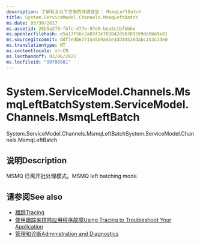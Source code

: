 ```yaml
---
description: 了解有关以下方面的详细信息： MsmqLeftBatch
title: System.ServiceModel.Channels.MsmqLeftBatch
ms.date: 03/30/2017
ms.assetid: 28b5a2f0-fbfc-477e-97d9-bea2c1bfbbbe
ms.openlocfilehash: e5a17f56c2a03f2e703842d56389599de8b69e81
ms.sourcegitcommit: ddf7edb67715a5b9a45e3dd44536dabc153c1de0
ms.translationtype: MT
ms.contentlocale: zh-CN
ms.lasthandoff: 02/06/2021
ms.locfileid: "99780981"
---
```

# <a name="systemservicemodelchannelsmsmqleftbatch"></a><span data-ttu-id="9f1c1-103">System.ServiceModel.Channels.MsmqLeftBatch</span><span class="sxs-lookup"><span data-stu-id="9f1c1-103">System.ServiceModel.Channels.MsmqLeftBatch</span></span>

<span data-ttu-id="9f1c1-104">System.ServiceModel.Channels.MsmqLeftBatch</span><span class="sxs-lookup"><span data-stu-id="9f1c1-104">System.ServiceModel.Channels.MsmqLeftBatch</span></span>  
  
## <a name="description"></a><span data-ttu-id="9f1c1-105">说明</span><span class="sxs-lookup"><span data-stu-id="9f1c1-105">Description</span></span>  

 <span data-ttu-id="9f1c1-106">MSMQ 已离开批处理模式。</span><span class="sxs-lookup"><span data-stu-id="9f1c1-106">MSMQ left batching mode.</span></span>  
  
## <a name="see-also"></a><span data-ttu-id="9f1c1-107">请参阅</span><span class="sxs-lookup"><span data-stu-id="9f1c1-107">See also</span></span>

- [<span data-ttu-id="9f1c1-108">跟踪</span><span class="sxs-lookup"><span data-stu-id="9f1c1-108">Tracing</span></span>](index.md)
- [<span data-ttu-id="9f1c1-109">使用跟踪来排除应用程序故障</span><span class="sxs-lookup"><span data-stu-id="9f1c1-109">Using Tracing to Troubleshoot Your Application</span></span>](using-tracing-to-troubleshoot-your-application.md)
- [<span data-ttu-id="9f1c1-110">管理和诊断</span><span class="sxs-lookup"><span data-stu-id="9f1c1-110">Administration and Diagnostics</span></span>](../index.md)
